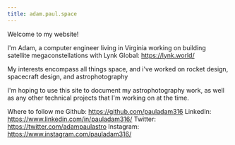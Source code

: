 ```yaml
---
title: adam.paul.space
---
```


Welcome to my website!

I'm Adam, a computer engineer living in Virginia working on building satellite megaconstellations with Lynk Global: https://lynk.world/

My interests encompass all things space, and i've worked on rocket design, spacecraft design, and astrophotography

I'm hoping to use this site to document my astrophotography work, as well as any other technical projects that I'm working on at the time.

Where to follow me
Github: https://github.com/pauladam316
LinkedIn: https://www.linkedin.com/in/pauladam316/
Twitter: https://twitter.com/adampaulastro
Instagram: https://www.instagram.com/pauladam316/

